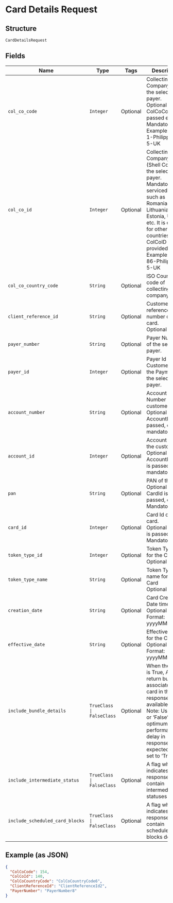 
# Card Details Request

## Structure

`CardDetailsRequest`

## Fields

| Name | Type | Tags | Description |
|  --- | --- | --- | --- |
| `col_co_code` | `Integer` | Optional | Collecting Company Id  of the selected payer.<br>Optional if ColCoCode is passed else Mandatory.<br>Example:<br>1-Philippines<br>5-UK |
| `col_co_id` | `Integer` | Optional | Collecting Company Code (Shell Code) of the selected payer.<br>Mandatory for serviced OUs such as Romania, Latvia, Lithuania, Estonia, Ukraine etc. It is optional for other countries if ColCoID is provided.<br>Example:<br>86-Philippines<br>5-UK |
| `col_co_country_code` | `String` | Optional | ISO Country code of collecting company |
| `client_reference_id` | `String` | Optional | Customer reference number of the card.<br>Optional |
| `payer_number` | `String` | Optional | Payer Number of the selected payer. |
| `payer_id` | `Integer` | Optional | Payer Id (i.e. Customer Id of the Payment of the selected payer. |
| `account_number` | `String` | Optional | Account Number of the customer.<br>Optional if AccountId is passed, else mandatory. |
| `account_id` | `Integer` | Optional | Account ID of the customer.<br>Optional if AccountNumber is passed, else mandatory. |
| `pan` | `String` | Optional | PAN of the card.<br>Optional if CardId is passed, else Mandatory. |
| `card_id` | `Integer` | Optional | Card Id of the card.<br>Optional if PAN is passed, else Mandatory. |
| `token_type_id` | `Integer` | Optional | Token Type ID for the Card<br>Optional |
| `token_type_name` | `String` | Optional | Token Type name for the Card<br>Optional |
| `creation_date` | `String` | Optional | Card Creation Date time<br>Optional<br>Format: yyyyMMdd |
| `effective_date` | `String` | Optional | Effective date for the Card<br>Optional<br>Format: yyyyMMdd |
| `include_bundle_details` | `TrueClass \| FalseClass` | Optional | When the value is True, API will return bundle Id associated with card in the response, if available.<br>Note: Use ‘Null’ or ‘False’ for optimum performance. A delay in response is expected when set to ‘True’. |
| `include_intermediate_status` | `TrueClass \| FalseClass` | Optional | A flag which indicates if the response can contain intermediate statuses |
| `include_scheduled_card_blocks` | `TrueClass \| FalseClass` | Optional | A flag which indicates if the response can contain scheduled card blocks details |

## Example (as JSON)

```json
{
  "ColCoCode": 154,
  "ColCoId": 140,
  "ColCoCountryCode": "ColCoCountryCode6",
  "ClientReferenceId": "ClientReferenceId2",
  "PayerNumber": "PayerNumber8"
}
```

